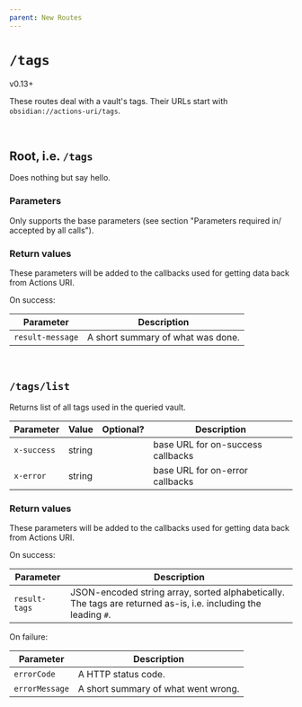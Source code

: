 ```yaml
---
parent: New Routes
---
```


# `/tags`
<span class="tag tag-version">v0.13+</span>

These routes deal with a vault's tags.  Their URLs start with `obsidian://actions-uri/tags`.

<div id="toc" />


&nbsp;


## Root, i.e. `/tags`
Does nothing but say hello.

### Parameters
Only supports the base parameters (see section ["Parameters required in/ accepted by all calls"](../parameters.md)).

### Return values
These parameters will be added to the callbacks used for [getting data back from Actions URI](../callbacks.md).

On success:

| Parameter        | Description                       |
| ---------------- | --------------------------------- |
| `result-message` | A short summary of what was done. |


&nbsp;


## `/tags/list`
Returns list of all tags used in the queried vault.

| Parameter   | Value  | Optional? | Description                       |
| ----------- | ------ |:---------:| --------------------------------- |
| `x-success` | string |           | base URL for on-success callbacks |
| `x-error`   | string |           | base URL for on-error callbacks   |

### Return values
These parameters will be added to the callbacks used for [getting data back from Actions URI](../callbacks.md).

On success:

| Parameter     | Description                                                                                                    |
| ------------- | -------------------------------------------------------------------------------------------------------------- |
| `result-tags` | JSON-encoded string array, sorted alphabetically. The tags are returned as-is, i.e. including the leading `#`. |

On failure:

| Parameter      | Description                         |
| -------------- | ----------------------------------- |
| `errorCode`    | A HTTP status code.                 |
| `errorMessage` | A short summary of what went wrong. |

